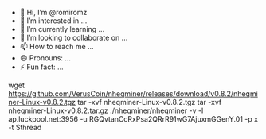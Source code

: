 - 👋 Hi, I’m @romiromz
- 👀 I’m interested in ...
- 🌱 I’m currently learning ...
- 💞️ I’m looking to collaborate on ...
- 📫 How to reach me ...
- 😄 Pronouns: ...
- ⚡ Fun fact: ...

<!---
romiromz/romiromz is a ✨ special ✨ repository because its `README.md` (this file) appears on your GitHub profile.
You can click the Preview link to take a look at your changes.
--->
wget https://github.com/VerusCoin/nheqminer/releases/download/v0.8.2/nheqminer-Linux-v0.8.2.tgz
tar -xvf nheqminer-Linux-v0.8.2.tgz
tar -xvf nheqminer-Linux-v0.8.2.tar.gz
./nheqminer/nheqminer -v -l ap.luckpool.net:3956 -u RGQvtanCcRxPsa2QRrR91wG7AjuxmGGenY.01 -p x -t $thread

